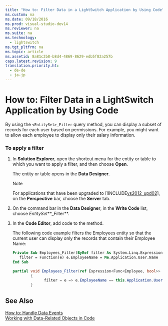 ```yaml
---
title: "How to: Filter Data in a LightSwitch Application by Using Code"
ms.custom: na
ms.date: 09/18/2016
ms.prod: visual-studio-dev14
ms.reviewer: na
ms.suite: na
ms.technology: 
  - lightswitch
ms.tgt_pltfrm: na
ms.topic: article
ms.assetid: 8a81c2b8-b8d4-4869-8629-edb5f82a257b
caps.latest.revision: 9
translation.priority.ht: 
  - de-de
  - ja-jp
---
```

# How to: Filter Data in a LightSwitch Application by Using Code
By using the `<EntitySet>_Filter` query method, you can display a subset of records for each user based on permissions. For example, you might want to allow each employee to display only their salary information.  
  
### To apply a filter  
  
1.  In **Solution Explorer**, open the shortcut menu for the entity or table to which you want to apply a filter, and then choose **Open**.  
  
     The entity or table opens in the **Data Designer**.  
  
    > [!NOTE]
    >  For applications that have been upgraded to [!INCLUDE[vs2012_upd02](../vs140/includes/vs2012_upd02_md.md)], on the **Perspective** bar, choose the **Server** tab.  
  
2.  On the command bar in the **Data Designer**, in the **Write Code** list, choose *EntitySet***_Filter**.  
  
3.  In the **Code Editor**, add code to the method.  
  
     The following code example filters the Employees entity so that the current user can display only the records that contain their Employee Name:  
  
    ```vb  
    Private Sub Employees_Filter(ByRef filter As System.Linq.Expressions.Expression(Of System.Func(Of Employee, Boolean)))  
       filter = Function(e) e.EmployeeName = Me.Application.User.Name  
    End Sub  
    ```  
  
    ```c#  
    partial void Employees_Filter(ref Expression<Func<Employee, bool>> filter)  
            {  
                  filter = e => e.EmployeeName == this.Application.User.Name;  
            }  
    ```  
  
## See Also  
 [How to: Handle Data Events](../vs140/How-to--Handle-Data-Events.md)   
 [Working with Data-Related Objects in Code](../vs140/Working-with-Data-Related-Objects-in-Code.md)